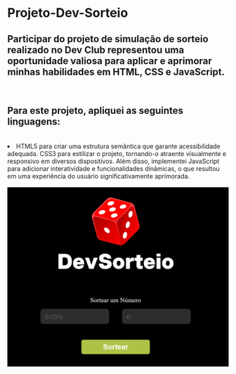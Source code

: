 <h1>Projeto-Dev-Sorteio</h1>
<h2>Participar do projeto de simulação de sorteio realizado no Dev Club representou uma oportunidade valiosa para aplicar e aprimorar minhas habilidades em HTML, CSS e JavaScript.</h2>
<br>
<h2>Para este projeto, apliquei as seguintes linguagens:</h2>
<br>
<lo>
  <li>HTML5 para criar uma estrutura semântica que garante acessibilidade adequada. CSS3 para estilizar o projeto, tornando-o atraente visualmente e responsivo em diversos dispositivos. Além disso, implementei JavaScript para adicionar interatividade e funcionalidades dinâmicas, o que resultou em uma experiência do usuário significativamente aprimorada.</li>
</lo>

<br>
<img src="https://github.com/Josetelma/Projeto-Dev-Sorteio/blob/main/assets/DEV%20SORTEIO.PNG?raw=true"/>

